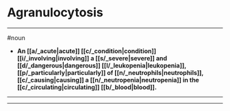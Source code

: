 # Agranulocytosis
---
#noun
- **An [[a/_acute|acute]] [[c/_condition|condition]] [[i/_involving|involving]] a [[s/_severe|severe]] and [[d/_dangerous|dangerous]] [[l/_leukopenia|leukopenia]], [[p/_particularly|particularly]] of [[n/_neutrophils|neutrophils]], [[c/_causing|causing]] a [[n/_neutropenia|neutropenia]] in the [[c/_circulating|circulating]] [[b/_blood|blood]].**
---
---
